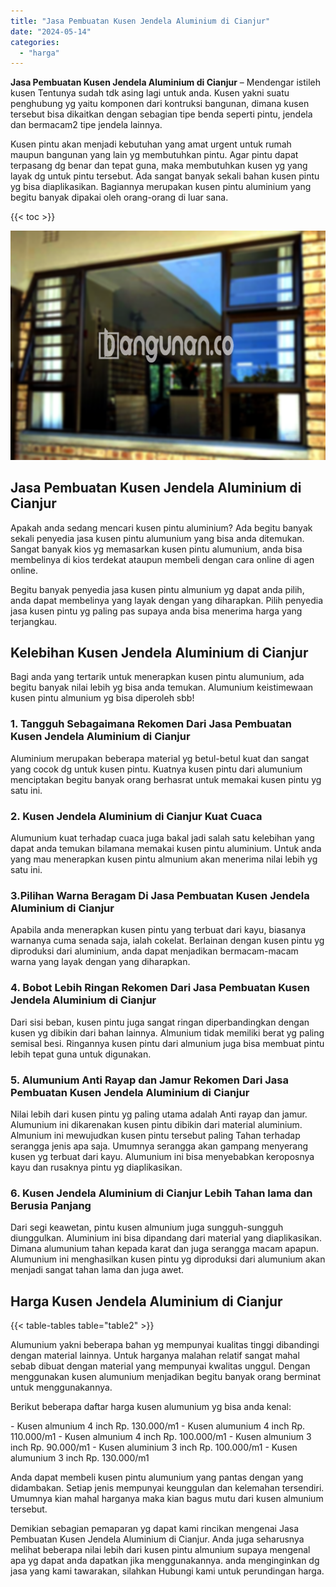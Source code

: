 ```yaml
---
title: "Jasa Pembuatan Kusen Jendela Aluminium di Cianjur"
date: "2024-05-14"
categories: 
  - "harga"
---
```


**Jasa Pembuatan Kusen Jendela Aluminium di Cianjur** – Mendengar istileh kusen Tentunya sudah tdk asing lagi untuk anda. Kusen yakni suatu penghubung yg yaitu komponen dari kontruksi bangunan, dimana kusen tersebut bisa dikaitkan dengan sebagian tipe benda seperti pintu, jendela dan bermacam2 tipe jendela lainnya.

Kusen pintu akan menjadi kebutuhan yang amat urgent untuk rumah maupun bangunan yang lain yg membutuhkan pintu. Agar pintu dapat terpasang dg benar dan tepat guna, maka membutuhkan kusen yg yang layak dg untuk pintu tersebut. Ada sangat banyak sekali bahan kusen pintu yg bisa diaplikasikan. Bagiannya merupakan kusen pintu aluminium yang begitu banyak dipakai oleh orang-orang di luar sana.

{{< toc >}}

![Jasa Pembuatan Kusen Jendela Aluminium di Cianjur](/images/harga-kusen-jendela-alumunium-11.png)

## Jasa Pembuatan Kusen Jendela Aluminium di Cianjur

Apakah anda sedang mencari kusen pintu aluminium? Ada begitu banyak sekali penyedia jasa kusen pintu alumunium yang bisa anda ditemukan. Sangat banyak kios yg memasarkan kusen pintu alumunium, anda bisa membelinya di kios terdekat ataupun membeli dengan cara online di agen online.

Begitu banyak penyedia jasa kusen pintu almunium yg dapat anda pilih, anda dapat membelinya yang layak dengan yang diharapkan. Pilih penyedia jasa kusen pintu yg paling pas supaya anda bisa menerima harga yang terjangkau.

## Kelebihan Kusen Jendela Aluminium di Cianjur

Bagi anda yang tertarik untuk menerapkan kusen pintu alumunium, ada begitu banyak nilai lebih yg bisa anda temukan. Alumunium keistimewaan kusen pintu almunium yg bisa diperoleh sbb!

### 1\. Tangguh Sebagaimana Rekomen Dari Jasa Pembuatan Kusen Jendela Aluminium di Cianjur

Aluminium merupakan beberapa material yg betul-betul kuat dan sangat yang cocok dg untuk kusen pintu. Kuatnya kusen pintu dari alumunium menciptakan begitu banyak orang berhasrat untuk memakai kusen pintu yg satu ini.

### 2\. Kusen Jendela Aluminium di Cianjur Kuat Cuaca

Alumunium kuat terhadap cuaca juga bakal jadi salah satu kelebihan yang dapat anda temukan bilamana memakai kusen pintu aluminium. Untuk anda yang mau menerapkan kusen pintu almunium akan menerima nilai lebih yg satu ini.

### 3.Pilihan Warna Beragam Di Jasa Pembuatan Kusen Jendela Aluminium di Cianjur

Apabila anda menerapkan kusen pintu yang terbuat dari kayu, biasanya warnanya cuma senada saja, ialah cokelat. Berlainan dengan kusen pintu yg diproduksi dari aluminium, anda dapat menjadikan bermacam-macam warna yang layak dengan yang diharapkan.

### 4\. Bobot Lebih Ringan Rekomen Dari Jasa Pembuatan Kusen Jendela Aluminium di Cianjur

Dari sisi beban, kusen pintu juga sangat ringan diperbandingkan dengan kusen yg dibikin dari bahan lainnya. Almunium tidak memiliki berat yg paling semisal besi. Ringannya kusen pintu dari almunium juga bisa membuat pintu lebih tepat guna untuk digunakan.

### 5\. Alumunium Anti Rayap dan Jamur Rekomen Dari Jasa Pembuatan Kusen Jendela Aluminium di Cianjur

Nilai lebih dari kusen pintu yg paling utama adalah Anti rayap dan jamur. Alumunium ini dikarenakan kusen pintu dibikin dari material aluminium. Almunium ini mewujudkan kusen pintu tersebut paling Tahan terhadap serangga jenis apa saja. Umumnya serangga akan gampang menyerang kusen yg terbuat dari kayu. Alumunium ini bisa menyebabkan keroposnya kayu dan rusaknya pintu yg diaplikasikan.

### 6\. Kusen Jendela Aluminium di Cianjur Lebih Tahan lama dan Berusia Panjang

Dari segi keawetan, pintu kusen almunium juga sungguh-sungguh diunggulkan. Aluminium ini bisa dipandang dari material yang diaplikasikan. Dimana alumunium tahan kepada karat dan juga serangga macam apapun. Alumunium ini menghasilkan kusen pintu yg diproduksi dari alumunium akan menjadi sangat tahan lama dan juga awet.

## Harga Kusen Jendela Aluminium di Cianjur

{{< table-tables table="table2" >}}

Alumunium yakni beberapa bahan yg mempunyai kualitas tinggi dibandingi dengan material lainnya. Untuk harganya malahan relatif sangat mahal sebab dibuat dengan material yang mempunyai kwalitas unggul. Dengan menggunakan kusen alumunium menjadikan begitu banyak orang berminat untuk menggunakannya.

Berikut beberapa daftar harga kusen alumunium yg bisa anda kenal:

\- Kusen almunium 4 inch Rp. 130.000/m1 - Kusen alumunium 4 inch Rp. 110.000/m1 - Kusen almunium 4 inch Rp. 100.000/m1 - Kusen almunium 3 inch Rp. 90.000/m1 - Kusen aluminium 3 inch Rp. 100.000/m1 - Kusen alumunium 3 inch Rp. 130.000/m1

Anda dapat membeli kusen pintu alumunium yang pantas dengan yang didambakan. Setiap jenis mempunyai keunggulan dan kelemahan tersendiri. Umumnya kian mahal harganya maka kian bagus mutu dari kusen almunium tersebut.

Demikian sebagian pemaparan yg dapat kami rincikan mengenai Jasa Pembuatan Kusen Jendela Aluminium di Cianjur. Anda juga seharusnya melihat beberapa nilai lebih dari kusen pintu almunium supaya mengenal apa yg dapat anda dapatkan jika menggunakannya. anda menginginkan dg jasa yang kami tawarakan, silahkan Hubungi kami untuk perundingan harga.
